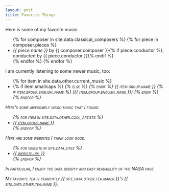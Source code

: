 ```yaml
---
layout: post
title: Favorite Things
---
```


<!--
Here are some of my favorite books:

<ul>
  {% for book in site.data.books %}
  <li><i>{{ book.title }}</i> by {{ book.author }}</li>
  {% endfor %}
</ul>

Here are some of my favorite films:

<ul>
  {% for film in site.data.films %}
  <li>{{ film.title }}</li>
  {% endfor %}
</ul>
-->

Here is some of my favorite music:

<ul>
  {% for composer in site.data.classical_composers %}
    {% for piece in composer.pieces %}
      <li>
        <i>{{ piece.name }}</i> by {{ composer.composer }}{% if piece.conductor %}, conducted by {{ piece.conductor }}{% endif %}
      </li>
    {% endfor %}
  {% endfor %}
</ul>

I am currently listening to some newer music, too:

<ul>
  {% for item in site.data.other.current_music %}
    <li>
    {% if item.smallcaps %}
    <i style="font-variant: small-caps;">
    {% else %}
    <i>
    {% endif %}
    {{ item.group.name }}</i>
    {% if item.group.english_name %}
    <i>({{ item.group.english_name }})</i>
    {% endif %}
    </li>
  {% endfor %}
</ul>

Here's some awesomely weird music that I found:

<ul>
  {% for item in site.data.other.cool_artists %}
    <li>
      <a href="{{ item.group.link }}">{{ item.group.name }}</a>
    </li>
  {% endfor %}
</ul>

Here are some websites I think look good:

<ul>
  {% for website in site.data.sites %}
  <li><a href="http://{{ website.url }}/">{{ website.url }}</a></li>
  {% endfor %}
</ul>

In particular, I enjoy the data density and easy readability of the NASA page.

My favorite tea is currently {{ site.data.other.tea.maker }}'s
<i>{{ site.data.other.tea.name }}</i>.
